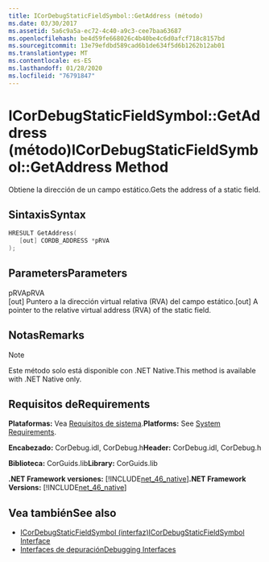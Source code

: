 ```yaml
---
title: ICorDebugStaticFieldSymbol::GetAddress (método)
ms.date: 03/30/2017
ms.assetid: 5a6c9a5a-ec72-4c40-a9c3-cee7baa63687
ms.openlocfilehash: be4d59fe668026c4b40be4c6d0afcf718c8157bd
ms.sourcegitcommit: 13e79efdbd589cad6b1de634f5d6b1262b12ab01
ms.translationtype: MT
ms.contentlocale: es-ES
ms.lasthandoff: 01/28/2020
ms.locfileid: "76791847"
---
```

# <a name="icordebugstaticfieldsymbolgetaddress-method"></a><span data-ttu-id="8b285-102">ICorDebugStaticFieldSymbol::GetAddress (método)</span><span class="sxs-lookup"><span data-stu-id="8b285-102">ICorDebugStaticFieldSymbol::GetAddress Method</span></span>
<span data-ttu-id="8b285-103">Obtiene la dirección de un campo estático.</span><span class="sxs-lookup"><span data-stu-id="8b285-103">Gets the address of a static field.</span></span>  
  
## <a name="syntax"></a><span data-ttu-id="8b285-104">Sintaxis</span><span class="sxs-lookup"><span data-stu-id="8b285-104">Syntax</span></span>  
  
```cpp  
HRESULT GetAddress(  
   [out] CORDB_ADDRESS *pRVA  
);  
```  
  
## <a name="parameters"></a><span data-ttu-id="8b285-105">Parameters</span><span class="sxs-lookup"><span data-stu-id="8b285-105">Parameters</span></span>  
 <span data-ttu-id="8b285-106">pRVA</span><span class="sxs-lookup"><span data-stu-id="8b285-106">pRVA</span></span>  
 <span data-ttu-id="8b285-107">[out] Puntero a la dirección virtual relativa (RVA) del campo estático.</span><span class="sxs-lookup"><span data-stu-id="8b285-107">[out] A pointer to the relative virtual address (RVA) of the static field.</span></span>  
  
## <a name="remarks"></a><span data-ttu-id="8b285-108">Notas</span><span class="sxs-lookup"><span data-stu-id="8b285-108">Remarks</span></span>  
  
> [!NOTE]
> <span data-ttu-id="8b285-109">Este método solo está disponible con .NET Native.</span><span class="sxs-lookup"><span data-stu-id="8b285-109">This method is available with .NET Native only.</span></span>  
  
## <a name="requirements"></a><span data-ttu-id="8b285-110">Requisitos de</span><span class="sxs-lookup"><span data-stu-id="8b285-110">Requirements</span></span>  
 <span data-ttu-id="8b285-111">**Plataformas:** Vea [Requisitos de sistema](../../../../docs/framework/get-started/system-requirements.md).</span><span class="sxs-lookup"><span data-stu-id="8b285-111">**Platforms:** See [System Requirements](../../../../docs/framework/get-started/system-requirements.md).</span></span>  
  
 <span data-ttu-id="8b285-112">**Encabezado:** CorDebug.idl, CorDebug.h</span><span class="sxs-lookup"><span data-stu-id="8b285-112">**Header:** CorDebug.idl, CorDebug.h</span></span>  
  
 <span data-ttu-id="8b285-113">**Biblioteca:** CorGuids.lib</span><span class="sxs-lookup"><span data-stu-id="8b285-113">**Library:** CorGuids.lib</span></span>  
  
 <span data-ttu-id="8b285-114">**.NET Framework versiones:** [!INCLUDE[net_46_native](../../../../includes/net-46-native-md.md)]</span><span class="sxs-lookup"><span data-stu-id="8b285-114">**.NET Framework Versions:** [!INCLUDE[net_46_native](../../../../includes/net-46-native-md.md)]</span></span>  
  
## <a name="see-also"></a><span data-ttu-id="8b285-115">Vea también</span><span class="sxs-lookup"><span data-stu-id="8b285-115">See also</span></span>

- [<span data-ttu-id="8b285-116">ICorDebugStaticFieldSymbol (interfaz)</span><span class="sxs-lookup"><span data-stu-id="8b285-116">ICorDebugStaticFieldSymbol Interface</span></span>](icordebugstaticfieldsymbol-interface.md)
- [<span data-ttu-id="8b285-117">Interfaces de depuración</span><span class="sxs-lookup"><span data-stu-id="8b285-117">Debugging Interfaces</span></span>](debugging-interfaces.md)
